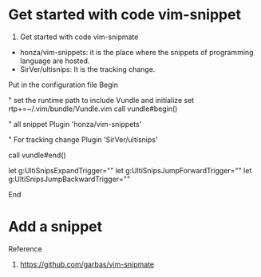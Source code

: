 # Get started with code vim-snippet #

1. Get started with code vim-snipmate 
+ honza/vim-snippets: it is the place where the snippets of programming language are hosted.
+ SirVer/ultisnips: It is the tracking change. 

Put in the configuration file 
Begin 

" set the runtime path to include Vundle and initialize
set rtp+=~/.vim/bundle/Vundle.vim
call vundle#begin()

" all snippet 
Plugin 'honza/vim-snippets'

" For tracking change 
Plugin 'SirVer/ultisnips'

call vundle#end() 

let g:UltiSnipsExpandTrigger="<tab>"
let g:UltiSnipsJumpForwardTrigger="<c-b>"
let g:UltiSnipsJumpBackwardTrigger="<c-z>"

End


# Add a snippet #



Reference 
1. https://github.com/garbas/vim-snipmate
